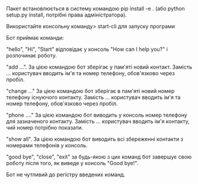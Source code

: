 Пакет встановлюється в систему командою pip install -e . (або python setup.py install, потрібні права адміністратора).

Використайте консольну команду> start-cli для запуску програми


Бот приймає команди:

"hello", "Hi", "Start" відповідає у консоль "How can I help you?" і розпочинає роботу.

"add ...". За цією командою бот зберігає у пам'яті новий контакт. Замість ... користувач вводить ім'я та номер телефону, обов'язково через пробіл.

"change ..." За цією командою бот зберігає в пам'яті новий номер телефону існуючого контакту. Замість ... користувач вводить ім'я та номер телефону, обов'язково через пробіл.

"phone ...." За цією командою бот виводить у консоль номер телефону для зазначеного контакту. Замість ... користувач вводить ім'я контакту, чий номер потрібно показати.

"show all". За цією командою бот виводить всі збереженні контакти з номерами телефонів у консоль.

"good bye", "close", "exit" за будь-якою з цих команд бот завершує свою роботу після того, як виведе у консоль "Good bye!".

Бот не чутливий до регістру введених команд.